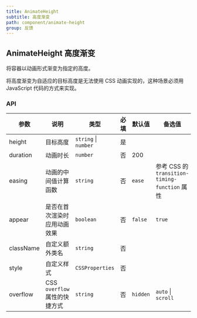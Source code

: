 ```yaml
---
title: AnimateHeight
subtitle: 高度渐变
path: component/animate-height
group: 反馈
---
```


## AnimateHeight 高度渐变

将容器以动画形式渐变为指定的高度。

将高度渐变为自适应的目标高度是无法使用 CSS 动画实现的，这种场景必须用 JavaScript 代码的方式来实现。

### API

| 参数      | 说明                          | 类型                 | 必填 | 默认值   | 备选值                                        |
| --------- | ----------------------------- | -------------------- | ---- | -------- | --------------------------------------------- |
| height    | 目标高度                      | `string` \| `number` | 是   |          |                                               |
| duration  | 动画时长                      | `number`             | 否   | 200      |                                               |
| easing    | 动画的中间值计算函数          | `string`             | 否   | `ease`   | 参考 CSS 的 `transition-timing-function` 属性 |
| appear    | 是否在首次渲染时应用动画效果  | `boolean`            | 否   | `false`  | `true`                                        |
| className | 自定义额外类名                | `string`             | 否   |          |                                               |
| style     | 自定义样式                    | `CSSProperties`      | 否   |          |                                               |
| overflow  | CSS `overflow` 属性的快捷方式 | `string`             | 否   | `hidden` | `auto` \| `scroll`                            |
